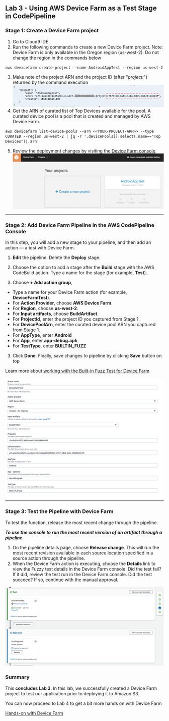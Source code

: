 
## Lab 3 - Using AWS Device Farm as a Test Stage in CodePipeline

### Stage 1: Create a Device Farm project

1. Go to Cloud9 IDE
2. Run the following commands to create a new Device Farm project. Note: Device Farm is only available in the Oregon region (us-west-2). Do not change the region in the commands below
```console
aws devicefarm create-project --name AndroidAppTest --region us-west-2
```
3. Make note of the project ARN and the project ID (after "_project:_") returned by the command execution
![create-devicefarm](./img/Lab3-Stage1-Create-DeviceFarm.png)
4. Get the ARN of curated list of Top Devices available for the pool. A curated device pool is a pool that is created and managed by AWS Device Farm.
```console
aws devicefarm list-device-pools --arn <<YOUR-PROJECT-ARN>> --type CURATED --region us-west-2 | jq -r '.devicePools[]|select(.name=="Top Devices")|.arn'
```
5.  Review the deployment changes by visiting the [Device Farm console](https://us-west-2.console.aws.amazon.com/devicefarm).
![complete-devicefarm](./img/Lab3-Stage1-Complete-DeviceFarm.png)

***

### Stage 2: Add Device Farm Pipeline in the AWS CodePipeline Console

In this step, you will add a new stage to your pipeline, and then add an action — a test with Device Farm.

1. **Edit** the pipeline. Delete the **Deploy** stage.
2. Choose the option to add a stage after the **Build** stage with the AWS CodeBuild action. Type a name for the stage (for example, **Test**).

2. Choose **+ Add action group**,
- Type a name for your Device Farm action (for example, **DeviceFarmTest**).
- For **Action Provider**, choose **AWS Device Farm**.
- For **Region**, choose **us-west-2**.
- For **Input artifacts**, choose **BuildArtifact**.
- For **ProjectId**, enter the project ID you captured from Stage 1.
- For **DevicePoolArn**, enter the curated device pool ARN you captured from Stage 1.
- For **AppType**, enter **Android**
- For **App**, enter **app-debug.apk**
- For **TestType**, enter **BUILTIN_FUZZ**

3. Click **Done**. Finally, save changes to pipeline by clicking **Save** button on top

Learn more about [working with the Built-in Fuzz Test for Device Farm](https://docs.aws.amazon.com/devicefarm/latest/developerguide/test-types-built-in-fuzz.html)

![DeviceFarmAction](./img/Lab3-DeviceFarmAction.png)

***

### Stage 3: Test the Pipeline with Device Farm

To test the function, release the most recent change through the pipeline.

**_To use the console to run the most recent version of an artifact through a pipeline_**

1. On the pipeline details page, choose **Release change**. This will run the most recent revision available in each source location specified in a source action through the pipeline.
2. When the Device Farm action is executing, choose the **Details** link to view the Fuzzy test details in the Device Farm console. Did the test fail? If it did, review the test run in the Device Farm console. Did the test succeed? If so, continue with the manual approval.

![DeviceFarmActionComplete](./img/Lab3-DeviceFarmActionComplete.png)

### Summary

This **concludes Lab 3**. In this lab, we successfully created a Device Farm project to test our application prior to deploying it to Amazon S3.

You can now proceed to Lab 4 to get a bit more hands on with Device Farm

[Hands-on with Device Farm](4_Lab4.md)
